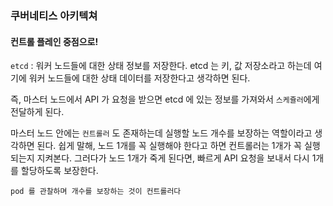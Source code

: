 ### 쿠버네티스 아키텍쳐

#### 컨트롤 플레인 중점으로!

`etcd` : 워커 노드들에 대한 상태 정보를 저장한다. etcd 는 키, 값 저장소라고 하는데 여기에 워커 노드들에 대한 상태 데이터를 저장한다고 생각하면 된다.

즉, 마스터 노드에서 API 가 요청을 받으면 etcd 에 있는 정보를 가져와서 `스케쥴러`에게 전달하게 된다.

마스터 노드 안에는 `컨트롤러` 도 존재하는데 실행할 노드 개수를 보장하는 역할이라고 생각하면 된다. 쉽게 말해, 노드 1개를 꼭 실행해야 한다고 하면 컨트롤러는 1개가 꼭 실행되는지 지켜본다. 그러다가 노드 1개가 죽게 된다면, 빠르게 API 요청을 보내서 다시 1개를 할당하도록 보장한다.

```
pod 를 관찰하며 개수를 보장하는 것이 컨트롤러다
```
